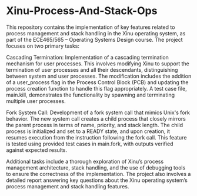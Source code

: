 # Xinu-Process-And-Stack-Ops

This repository contains the implementation of key features related to process management and stack handling in the Xinu operating system, as part of the ECE465/565 – Operating Systems Design course. The project focuses on two primary tasks:

Cascading Termination: Implementation of a cascading termination mechanism for user processes. This involves modifying Xinu to support the termination of user processes and all their descendants, distinguishing between system and user processes. The modification includes the addition of a user_process flag in the Process Control Block (PCB) and updating the process creation function to handle this flag appropriately. A test case file, main.kill, demonstrates the functionality by spawning and terminating multiple user processes.

Fork System Call: Development of a fork system call that mimics Unix's fork behavior. The new system call creates a child process that closely mirrors the parent process in terms of name, priority, and stack length. The child process is initialized and set to a READY state, and upon creation, it resumes execution from the instruction following the fork call. This feature is tested using provided test cases in main.fork, with outputs verified against expected results.

Additional tasks include a thorough exploration of Xinu’s process management architecture, stack handling, and the use of debugging tools to ensure the correctness of the implementation. The project also involves a detailed report answering key questions about the Xinu operating system’s process management and stack handling features.
